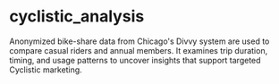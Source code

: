 # cyclistic_analysis
Anonymized bike-share data from Chicago's Divvy system are used to compare casual riders and annual members. It examines trip duration, timing, and usage patterns to uncover insights that support targeted Cyclistic marketing.
